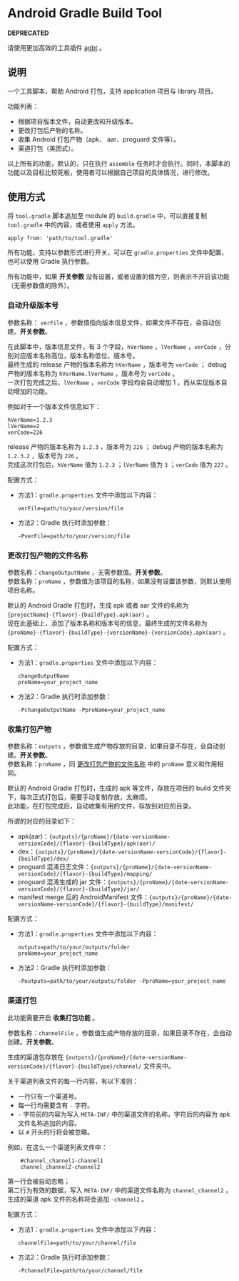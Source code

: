 # Android Gradle Build Tool

**DEPRECATED**

请使用更加高效的工具插件 [agbt](https://github.com/yanglw/android-gradle-build-tool) 。

## 说明
一个工具脚本，帮助 Android 打包，支持 application 项目与 library 项目。

功能列表：
- 根据项目版本文件，自动更改和升级版本。
- 更改打包后产物的名称。
- 收集 Android 打包产物（apk、 aar、proguard 文件等）。
- 渠道打包（美团式）。

以上所有的功能，默认的，只在执行 `assemble` 任务时才会执行。同时，本脚本的功能以及目标比较死板，使用者可以根据自己项目的具体情况，进行修改。

## 使用方式

将 `tool.gradle` 脚本追加至 module 的 `build.gradle` 中，可以直接复制 `tool.gradle` 中的内容，或者使用 `apply` 方法。

```
apply from: 'path/to/tool.gradle'
```

所有功能，支持以参数形式进行开关，可以在 `gradle.properties` 文件中配置，也可以使用 Gradle 执行参数。

所有功能中，如果 **开关参数** 没有设置，或者设置的值为空，则表示不开启该功能（无需参数值的除外）。

### 自动升级版本号
参数名称： `verFile` ，参数值指向版本信息文件，如果文件不存在，会自动创建。**开关参数**。

在此脚本中，版本信息文件，有 3 个字段，`hVerName` ，`lVerName` ，`verCode` ，分别对应版本名称高位，版本名称低位，版本号。  
最终生成的 release 产物的版本名称为 `hVerName` ，版本号为 `verCode` ； debug 产物的版本名称为 `hVerName.lVerName` ，版本号为 `verCode` 。  
一次打包完成之后，`lVerName` ，`verCode` 字段均会自动增加 1 ，而从实现版本自动增加的功能。

例如对于一个版本文件信息如下：

```
hVerName=1.2.3
lVerName=2
verCode=226
```

release 产物的版本名称为 `1.2.3` ，版本号为 `226` ； debug 产物的版本名称为 `1.2.3.2` ，版本号为 `226` 。  
完成这次打包后，`hVerName` 值为 `1.2.3` ；`lVerName` 值为 `3` ；`verCode` 值为 `227` 。

配置方式：
- 方法1：`gradle.properties` 文件中添加以下内容：

  ```
  verFile=path/to/your/version/file
  ```

- 方法2：Gradle 执行时添加参数：

  ```
  -PverFile=path/to/your/version/file
  ```

### 更改打包产物的文件名称
参数名称：`changeOutputName` ，无需参数值。**开关参数**。  
参数名称：`proName` ，参数值为该项目的名称，如果没有设置该参数，则默认使用项目名称。

默认的 Android Gradle 打包时，生成 apk 或者 aar 文件的名称为 `{projectName}-{flavor}-{buildType}.apk(aar)` 。  
现在此基础上，添加了版本名称和版本号的信息，最终生成的文件名称为 `{proName}-{flavor}-{buildType}-{versionName}-{versionCode}.apk(aar)` 。

配置方式：
- 方法1：`gradle.properties` 文件中添加以下内容：

  ```
  changeOutputName
  proName=your_project_name
  ```

- 方法2：Gradle 执行时添加参数：

  ```
  -PchangeOutputName -PproName=your_project_name
  ```

### 收集打包产物
参数名称：`outputs` ，参数值生成产物存放的目录，如果目录不存在，会自动创建。**开关参数**。  
参数名称：`proName` ，同 [更改打包产物的文件名称](#更改打包产物的文件名称) 中的 `proName` 意义和作用相同。

默认的 Android Gradle 打包时，生成的 apk 等文件，存放在项目的 build 文件夹下，每次正式打包后，需要手动复制存放，太麻烦。  
此功能，在打包完成后，自动收集有用的文件，存放到对应的目录。

所谓的对应的目录如下：
- apk(aar)：`{outputs}/{proName}/{date-versionName-versionCode}/{flavor}-{buildType}/apk(aar)/`
- dex：`{outputs}/{proName}/{date-versionName-versionCode}/{flavor}-{buildType}/dex/`
- proguard 混淆日志文件：`{outputs}/{proName}/{date-versionName-versionCode}/{flavor}-{buildType}/mapping/`
- proguard 混淆生成的 jar 文件：`{outputs}/{proName}/{date-versionName-versionCode}/{flavor}-{buildType}/jar/`
- manifest merge 后的 AndroidManifest 文件：`{outputs}/{proName}/{date-versionName-versionCode}/{flavor}-{buildType}/manifest/`

配置方式：
- 方法1：`gradle.properties` 文件中添加以下内容：

  ```
  outputs=path/to/your/outputs/folder
  proName=your_project_name
  ```

- 方法2：Gradle 执行时添加参数：

  ```
  -Poutputs=path/to/your/outputs/folder -PproName=your_project_name
  ```

### 渠道打包

此功能需要开启 **收集打包功能** 。

参数名称：`channelFile` ，参数值生成产物存放的目录，如果目录不存在，会自动创建。**开关参数**。  

生成的渠道包存放在 `{outputs}/{proName}/{date-versionName-versionCode}/{flavor}-{buildType}/channel/` 文件夹中。

关于渠道列表文件的每一行内容，有以下准则：
- 一行只有一个渠道号。
- 每一行均需要含有 `-` 字符。
- `-` 字符前的内容为写入 `META-INF/` 中的渠道文件的名称，字符后的内容为 apk 文件名称追加的内容。
- 以 `#` 开头的行将会被忽略。

例如，在这么一个渠道列表文件中：

```
    #channel_channel1-channel1
    channel_channel2-channel2
```

第一行会被自动忽略；  
第二行为有效的数据，写入 `META-INF/` 中的渠道文件名称为 `channel_channel2` ，生成的渠道 apk 文件的名称将会追加 `-channel2` 。

配置方式：
- 方法1：`gradle.properties` 文件中添加以下内容：

  ```
  channelFile=path/to/your/channel/file
  ```

- 方法2：Gradle 执行时添加参数：

  ```
  -PchannelFile=path/to/your/channel/file
  ```
